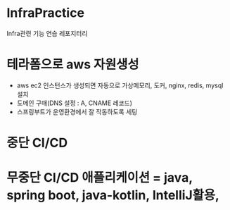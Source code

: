 # InfraPractice
Infra관련 기능 연습 레포지터리

# 테라폼으로 aws 자원생성
- aws ec2 인스턴스가 생성되면 자동으로 가상메모리, 도커, nginx, redis, mysql 설치
- 도메인 구매(DNS 설정 : A, CNAME 레코드)
- 스프링부트가 운영환경에서 잘 작동하도록 세팅
# 중단 CI/CD
# 무중단 CI/CD 애플리케이션 = java, spring boot, java-kotlin, IntelliJ활용,

